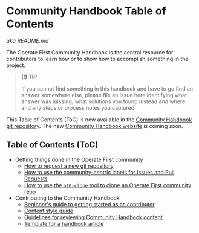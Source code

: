 # Community Handbook Table of Contents

_aka README.md_

The Operate First Community Handbook is the central resource for contributors to learn how or to show how to accomplish something in the project.

> **(!) TIP**
>
> If you cannot find something in this handbook and have to go find an answer somewhere else, please file an issue here identifying what answer was missing, what solutions you found instead and where, and any steps or process notes you captured.

This Table of Contents (ToC) is now available in the [Community Handbook git repository](https://github.com/operate-first/community-handbook/blob/main/content/how-to-request-a-repository.md).
The new [Community Handbook website](https://operate-first.cloud/community-handbook) is coming soon.

## Table of Contents (ToC)

- Getting things done in the Operate First community
  - [How to request a new git repository](how-to-request-a-repository.md)
  - [How to use the community-centric labels for Issues and Pull Requests](how-to-use-community-centric-labels.md)
  - [How to use the `o10-clone` tool to clone an Operate First community repo](how-to-use-o1-clone-tool.md)
- Contributing to the Community Handbook
  - [Beginner's guide to getting started as as contributor](../contributing/beginners-get-started.md)
  - [Content style guide](../contributing/style-guide.md)
  - [Guidelines for reviewing Community Handbook content](../../contributing/handbook-reviewer-guidelines.md)
  - [Template for a handbook article](../contributing/template-handbook-article.md)
